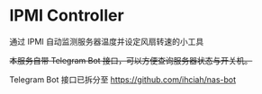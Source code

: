 # IPMI Controller

通过 IPMI 自动监测服务器温度并设定风扇转速的小工具

~~本服务自带 Telegram Bot 接口，可以方便查询服务器状态与开关机。~~ 

Telegram Bot 接口已拆分至 https://github.com/ihciah/nas-bot
